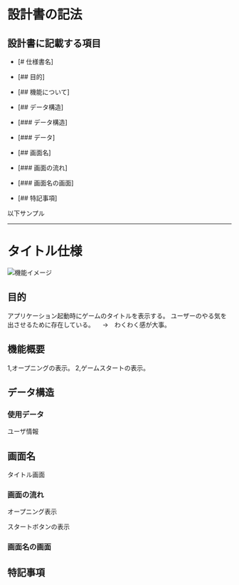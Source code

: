 # 設計書の記法

## 設計書に記載する項目

+ [# 仕様書名]
  
+ [## 目的] 
  
+ [## 機能について] 
  
+ [## データ構造]

+ [### データ構造]

+ [### データ]

+ [## 画面名]

+ [### 画面の流れ]

+ [### 画面名の画面]

+ [## 特記事項]

以下サンプル

---

# タイトル仕様

![機能イメージ](URL)

## 目的

アプリケーション起動時にゲームのタイトルを表示する。
ユーザーのやる気を出させるために存在している。
　→　わくわく感が大事。

## 機能概要

1,オープニングの表示。
2,ゲームスタートの表示。

## データ構造

### 使用データ

ユーザ情報

## 画面名

タイトル画面

### 画面の流れ

オープニング表示

スタートボタンの表示

### 画面名の画面

## 特記事項
